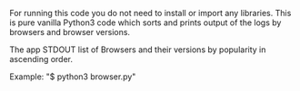 For running this code you do not need to install or import any libraries. 
This is pure vanilla Python3 code which sorts and prints output of the logs by browsers and browser versions.

The app STDOUT list of Browsers and their versions by popularity in ascending order. 

Example:
"$ python3 browser.py"
